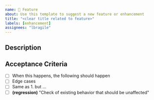```yaml
---
name: 🧪 Feature
about: Use this template to suggest a new feature or enhancement
title: "<clear title related to feature>"
labels: [enhancement]
assignees: "lbragile"
---
```


## Description

<!-- When using <x>, I would like to have the option to perform <y>... -->

## Acceptance Criteria

<!-- List all possible criteria that you can come up with which would resolve the issue.

These will be used during testing and to approve the corresponding Pull Request.

New items must follow the format `-<space>[<space>]<space>Text` -->

- [ ] When this happens, the following should happen
- [ ] Edge cases
- [ ] Same as 1. but ...
- [ ] **(regression)** "Check of existing behavior that should be unaffected"
